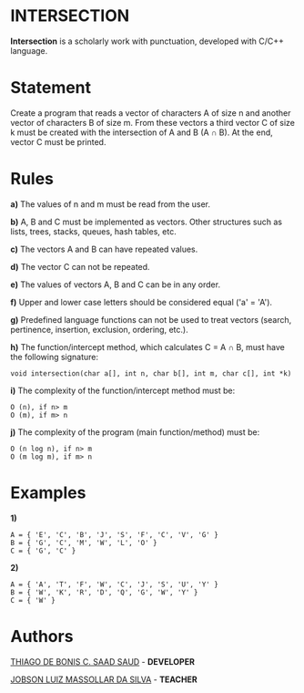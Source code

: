  # INTERSECTION
**Intersection** is a scholarly work with punctuation, developed with C/C++ language.

# Statement
Create a program that reads a vector of characters A of size n and another vector of characters B of size m. From these vectors a third vector C of size k must be created with the intersection of A and B (A ∩ B). At the end, vector C must be printed.

# Rules
**a)** The values ​​of n and m must be read from the user.

**b)** A, B and C must be implemented as vectors. Other structures such as lists, trees, stacks, queues, hash tables, etc.

**c)** The vectors A and B can have repeated values.

**d)** The vector C can not be repeated.

**e)** The values ​​of vectors A, B and C can be in any order.

**f)** Upper and lower case letters should be considered equal ('a' = 'A').

**g)** Predefined language functions can not be used to treat vectors (search, pertinence, insertion, exclusion, ordering, etc.).


**h)** The function/intercept method, which calculates C = A ∩ B, must have the following signature:   
```
void intersection(char a[], int n, char b[], int m, char c[], int *k)
```

**i)** The complexity of the function/intercept method must be:

```
O (n), if n> m
O (m), if m> n
```

**j)** The complexity of the program (main function/method) must be:

```
O (n log n), if n> m
O (m log m), if m> n
```

# Examples
**1)**

```
A = { 'E', 'C', 'B', 'J', 'S', 'F', 'C', 'V', 'G' }
B = { 'G', 'C', 'M', 'W', 'L', 'O' }
C = { 'G', 'C' }
```

**2)**
```
A = { 'A', 'T', 'F', 'W', 'C', 'J', 'S', 'U', 'Y' }
B = { 'W', 'K', 'R', 'D', 'Q', 'G', 'W', 'Y' }
C = { 'W' }
```

# Authors
[THIAGO DE BONIS C. SAAD SAUD](https://www.linkedin.com/in/thiagodebonisoficial/) - **DEVELOPER**

[JOBSON LUIZ MASSOLLAR DA SILVA](https://www.linkedin.com/in/jobson-luiz-177041b/) - **TEACHER**


